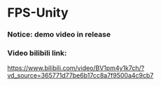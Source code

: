 # FPS-Unity

### Notice: demo video in release

### Video bilibili link:
<https://www.bilibili.com/video/BV1pm4y1k7ch/?vd_source=365771d77be6b17cc8a7f9500a4c9cb7>
